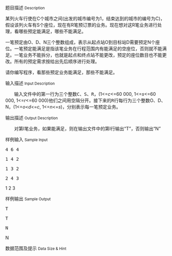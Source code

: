 <div class="panel panel-default">
<div class="area-title">
<span>
题目描述
<small>Description</small>
</span></div>
<div class="panel-body">

<p>某列火车行使在C个城市之间(出发的城市编号为1，结束达到的城市的编号为C)，假设该列火车有S个座位，现在有R笔预订票的业务。现在想对这R笔业务进行处理，看哪些预定能满足，哪些不能满足。</p>
<p>一笔预定由O、D、N三个整数组成，表示从起点站O到目标站D需要预定N个座位。一笔预定能满足是指该笔业务在行程范围内有能满足的空座位，否则就不能满足。一笔业务不能拆分，也就是起点和终点站不能更改，预定的座位数目也不能更改。所有的预定需求按给出先后顺序进行处理。</p>
<p>请你编写程序，看那些预定业务能满足，那些不能满足。</p>

</div>
</div>

<div class="panel panel-default">
<div class="area-title">
<span>
输入描述
<small>Input Description</small>
</span></div>
<div class="panel-body">
<p>       输入文件<tt>中的第一行为三个整数</tt><tt>C</tt><tt>、</tt><tt>S</tt><tt>、</tt><tt>R</tt><tt>，</tt>(1&lt;=<em>c</em>&lt;=60 000, 1&lt;=<em>s</em>&lt;=60 000, 1&lt;=<em>r</em>&lt;=60 000)<tt>他们之间用空隔分开。接下来的</tt><tt>R</tt><tt>行每行为三个整数</tt>O、D、N，(1&lt;=<em>o</em>&lt;<em>d</em>&lt;=<em>c</em>, 1&lt;=<em>n</em>&lt;=<em>s</em>)，分别表示每一笔预定业务。</p>

</div>
</div>
<div  class="panel panel-default">
<div class="area-title">
<span>
输出描述
<small>Output Description</small>
</span></div>
<div class="panel-body">

<p>&nbsp; &nbsp; &nbsp; &nbsp;对第I笔业务，如果能满足，则在输出文件<tt>中</tt>的第I行输出&ldquo;T&rdquo;，否则输出&ldquo;N&rdquo;</p>

</div>
</div>


<div class="panel panel-default">
<div class="area-title">
<span>
样例输入
<small>Sample Input</small>
</span></div>
<div class="panel-body">
<pre>4 6 4</pre>
<pre>1 4 2</pre>
<pre>1 3 2</pre>
<pre>2 4 3</pre>
<p>1 2 3</p>

</div>
</div>

<div class="panel panel-default">
<div class="area-title">
<span>
样例输出
<small>Sample Output</small>
</span></div>
<div class="panel-body">
<pre>T</pre>
<pre>T</pre>
<pre>N</pre>
<p>N</p>

</div>
</div>

<div class="panel panel-default">
<div class="area-title">
<span>
数据范围及提示
<small>Data Size & Hint</small>
</span></div>
<div class="panel-body">

</div>
</div>